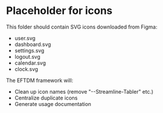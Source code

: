 # Placeholder for icons

This folder should contain SVG icons downloaded from Figma:
- user.svg
- dashboard.svg
- settings.svg
- logout.svg
- calendar.svg
- clock.svg

The EFTDM framework will:
- Clean up icon names (remove "--Streamline-Tabler" etc.)
- Centralize duplicate icons
- Generate usage documentation
